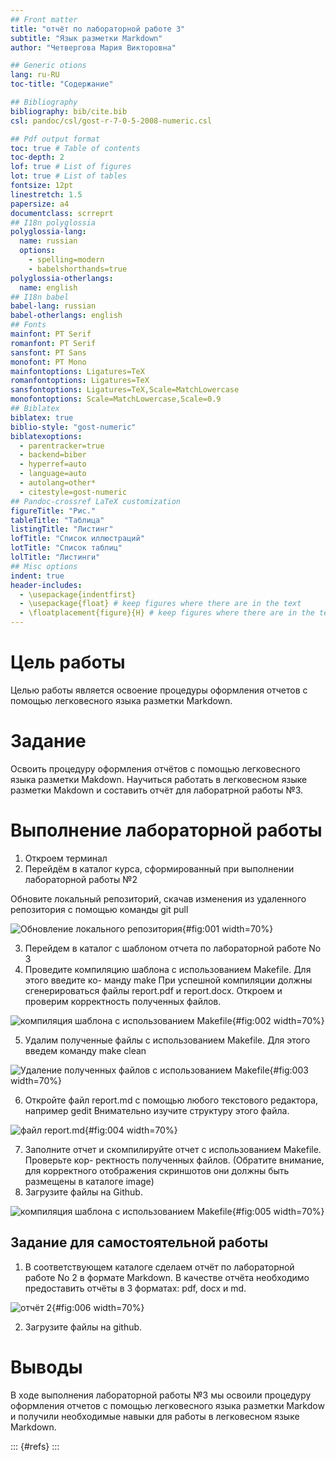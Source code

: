 ```yaml
---
## Front matter
title: "отчёт по лабораторной работе 3"
subtitle: "Язык разметки Markdown"
author: "Четвергова Мария Викторовна"

## Generic otions
lang: ru-RU
toc-title: "Содержание"

## Bibliography
bibliography: bib/cite.bib
csl: pandoc/csl/gost-r-7-0-5-2008-numeric.csl

## Pdf output format
toc: true # Table of contents
toc-depth: 2
lof: true # List of figures
lot: true # List of tables
fontsize: 12pt
linestretch: 1.5
papersize: a4
documentclass: scrreprt
## I18n polyglossia
polyglossia-lang:
  name: russian
  options:
	- spelling=modern
	- babelshorthands=true
polyglossia-otherlangs:
  name: english
## I18n babel
babel-lang: russian
babel-otherlangs: english
## Fonts
mainfont: PT Serif
romanfont: PT Serif
sansfont: PT Sans
monofont: PT Mono
mainfontoptions: Ligatures=TeX
romanfontoptions: Ligatures=TeX
sansfontoptions: Ligatures=TeX,Scale=MatchLowercase
monofontoptions: Scale=MatchLowercase,Scale=0.9
## Biblatex
biblatex: true
biblio-style: "gost-numeric"
biblatexoptions:
  - parentracker=true
  - backend=biber
  - hyperref=auto
  - language=auto
  - autolang=other*
  - citestyle=gost-numeric
## Pandoc-crossref LaTeX customization
figureTitle: "Рис."
tableTitle: "Таблица"
listingTitle: "Листинг"
lofTitle: "Список иллюстраций"
lotTitle: "Список таблиц"
lolTitle: "Листинги"
## Misc options
indent: true
header-includes:
  - \usepackage{indentfirst}
  - \usepackage{float} # keep figures where there are in the text
  - \floatplacement{figure}{H} # keep figures where there are in the text
---
```



# Цель работы

Целью работы является освоение процедуры оформления отчетов с помощью легковесного
языка разметки Markdown.


# Задание

Освоить процедуру оформления отчётов с помощью легковесного языка разметки Makdown. Научиться работать в легковесном языке разметки Makdown и составить отчёт для лаборатрной работы №3.



# Выполнение лабораторной работы

1. Откроем терминал
2. Перейдём в каталог курса, сформированный при выполнении лабораторной работы №2

Обновите локальный репозиторий, скачав изменения из удаленного репозитория с помощью команды
git pull

![Обновление локального репозитория](image/первый.png){#fig:001 width=70%}

3. Перейдем в каталог с шаблоном отчета по лабораторной работе No 3
4. Проведите компиляцию шаблона с использованием Makefile. Для этого введите ко-
манду
make
При успешной компиляции должны сгенерироваться файлы report.pdf и report.docx.
Откроем и проверим корректность полученных файлов.

![компиляция шаблона с использованием Makefile](image/второй.png){#fig:002 width=70%}

5. Удалим полученные файлы с использованием Makefile. Для этого введем команду
make clean


![Удаление полученных файлов с использованием Makefile](image/третий.png){#fig:003 width=70%}

6. Откройте файл report.md c помощью любого текстового редактора, например gedit
Внимательно изучите структуру этого файла.

![файл report.md](image/четвёртый.png){#fig:004 width=70%}

7. Заполните отчет и скомпилируйте отчет с использованием Makefile. Проверьте кор-
ректность полученных файлов. (Обратите внимание, для корректного отображения
скриншотов они должны быть размещены в каталоге image)
8. Загрузите файлы на Github.

![компиляция шаблона с использованием Makefile](image/пятый.png){#fig:005 width=70%}


## Задание для самостоятельной работы
1. В соответствующем каталоге сделаем отчёт по лабораторной работе No 2 в формате
Markdown. В качестве отчёта необходимо предоставить отчёты в 3 форматах: pdf, docx
и md.

![отчёт 2](image/шестой.png){#fig:006 width=70%}

2. Загрузите файлы на github.


# Выводы

В ходе выполнения лабораторной работы №3 мы освоили процедуру оформления отчетов с помощью легковесного
языка разметки Markdow и получили необходимые навыки для работы в легковесном языке Markdown.



::: {#refs}
:::
